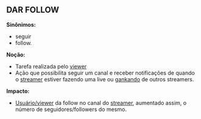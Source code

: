 ## DAR FOLLOW

**Sinônimos:** 
* seguir
* follow.

**Noção:** 
* Tarefa realizada pelo [viewer](https://github.com/gabrielziegler3/Requisitos-2018-1/wiki/Viewer)
* Ação que possibilita seguir um canal e receber notificações de quando o [streamer](https://github.com/gabrielziegler3/Requisitos-2018-1/wiki/Streamer) estiver fazendo uma live ou [gankando](https://github.com/gabrielziegler3/Requisitos-2018-1/wiki/Raid) de outros streamers.

**Impacto:**
* [Usuário/viewer](https://github.com/gabrielziegler3/Requisitos-2018-1/wiki/Viewer) da follow no canal do [streamer](https://github.com/gabrielziegler3/Requisitos-2018-1/wiki/Streamer), aumentado assim, o número de seguidores/followers do mesmo.